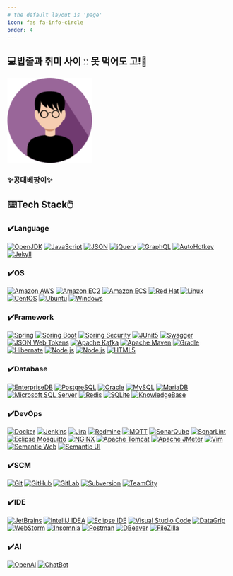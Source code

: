 ```yaml
---
# the default layout is 'page'
icon: fas fa-info-circle
order: 4
---
```


## 💻밥줄과 취미 사이 ːː 못 먹어도 고!🎸

<a href="https://raw.githubusercontent.com/dejavuhyo/dejavuhyo.github.io/master/assets/img/favicons/android-chrome-192x192.png" title="me"><img src="https://raw.githubusercontent.com/dejavuhyo/dejavuhyo.github.io/master/assets/img/favicons/android-chrome-192x192.png" alt="공대베짱이" /></a>

### ✨공대베짱이✨

## ⌨️Tech Stack🖱️

### ✔️Language

<a href="https://img.shields.io/badge/OpenJDK-000000?style=for-the-badge&logo=openjdk&logoColor=white" title="OpenJDK"><img src="https://img.shields.io/badge/OpenJDK-000000?style=for-the-badge&logo=openjdk&logoColor=white" alt="OpenJDK" /></a>
<a href="https://img.shields.io/badge/JavaScript-F7DF1E?style=for-the-badge&logo=javascript&logoColor=black" title="JavaScript"><img src="https://img.shields.io/badge/JavaScript-F7DF1E?style=for-the-badge&logo=javascript&logoColor=black" alt="JavaScript" /></a>
<a href="https://img.shields.io/badge/JSON-000000?style=for-the-badge&logo=json&logoColor=white" title="JSON"><img src="https://img.shields.io/badge/JSON-000000?style=for-the-badge&logo=json&logoColor=white" alt="JSON" /></a>
<a href="https://img.shields.io/badge/jQuery-0769AD?style=for-the-badge&logo=jquery&logoColor=white" title="jQuery"><img src="https://img.shields.io/badge/jQuery-0769AD?style=for-the-badge&logo=jquery&logoColor=white" alt="jQuery" /></a>
<a href="https://img.shields.io/badge/GraphQL-E434AA?style=for-the-badge&logo=graphql&logoColor=white" title="GraphQL"><img src="https://img.shields.io/badge/GraphQL-E434AA?style=for-the-badge&logo=graphql&logoColor=white" alt="GraphQL" /></a>
<a href="https://img.shields.io/badge/AutoHotkey-334455?style=for-the-badge&logo=autohotkey&logoColor=white" title="AutoHotkey"><img src="https://img.shields.io/badge/AutoHotkey-334455?style=for-the-badge&logo=autohotkey&logoColor=white" alt="AutoHotkey" /></a>
<a href="https://img.shields.io/badge/Jekyll-CC0000?style=for-the-badge&logo=jekyll&logoColor=white" title="Jekyll"><img src="https://img.shields.io/badge/Jekyll-CC0000?style=for-the-badge&logo=jekyll&logoColor=white" alt="Jekyll" /></a>

### ✔️OS

<a href="https://img.shields.io/badge/Amazon%20AWS-232F3E?style=for-the-badge&logo=amazonaws&logoColor=white" title="Amazon AWS"><img src="https://img.shields.io/badge/Amazon%20AWS-232F3E?style=for-the-badge&logo=amazonaws&logoColor=white" alt="Amazon AWS" /></a>
<a href="https://img.shields.io/badge/Amazon%20EC2-FF9900?style=for-the-badge&logo=amazonec2&logoColor=white" title="Amazon EC2"><img src="https://img.shields.io/badge/Amazon%20EC2-FF9900?style=for-the-badge&logo=amazonec2&logoColor=white" alt="Amazon EC2" /></a>
<a href="https://img.shields.io/badge/Amazon%20ECS-FF9900?style=for-the-badge&logo=amazonecs&logoColor=white" title="Amazon ECS"><img src="https://img.shields.io/badge/Amazon%20ECS-FF9900?style=for-the-badge&logo=amazonecs&logoColor=white" alt="Amazon ECS" /></a>
<a href="https://img.shields.io/badge/Red%20Hat-EE0000?style=for-the-badge&logo=redhat&logoColor=white" title="Red Hat"><img src="https://img.shields.io/badge/Red%20Hat-EE0000?style=for-the-badge&logo=redhat&logoColor=white" alt="Red Hat" /></a>
<a href="https://img.shields.io/badge/Linux-FCC624?style=for-the-badge&logo=linux&logoColor=black" title="Linux"><img src="https://img.shields.io/badge/Linux-FCC624?style=for-the-badge&logo=linux&logoColor=black" alt="Linux" /></a>
<a href="https://img.shields.io/badge/CentOS-262577?style=for-the-badge&logo=centos&logoColor=white" title="CentOS"><img src="https://img.shields.io/badge/CentOS-262577?style=for-the-badge&logo=centos&logoColor=white" alt="CentOS" /></a>
<a href="https://img.shields.io/badge/Ubuntu-E95420?style=for-the-badge&logo=ubuntu&logoColor=white" title="Ubuntu"><img src="https://img.shields.io/badge/Ubuntu-E95420?style=for-the-badge&logo=ubuntu&logoColor=white" alt="Ubuntu" /></a>
<a href="https://img.shields.io/badge/Windows-0078D6?style=for-the-badge&logo=windows&logoColor=white" title="Windows"><img src="https://img.shields.io/badge/Windows-0078D6?style=for-the-badge&logo=windows&logoColor=white" alt="Windows" /></a>

### ✔️Framework

<a href="https://img.shields.io/badge/Spring-6DB33F?style=for-the-badge&logo=spring&logoColor=white" title="Spring"><img src="https://img.shields.io/badge/Spring-6DB33F?style=for-the-badge&logo=spring&logoColor=white" alt="Spring" /></a>
<a href="https://img.shields.io/badge/Spring%20Boot-6DB33F?style=for-the-badge&logo=springboot&logoColor=white" title="Spring Boot"><img src="https://img.shields.io/badge/Spring%20Boot-6DB33F?style=for-the-badge&logo=springboot&logoColor=white" alt="Spring Boot" /></a>
<a href="https://img.shields.io/badge/Spring%20Security-6DB33F?style=for-the-badge&logo=springsecurity&logoColor=white" title="Spring Security"><img src="https://img.shields.io/badge/Spring%20Security-6DB33F?style=for-the-badge&logo=springsecurity&logoColor=white" alt="Spring Security" /></a>
<a href="https://img.shields.io/badge/JUnit5-25A162?style=for-the-badge&logo=junit5&logoColor=white" title="JUnit5"><img src="https://img.shields.io/badge/JUnit5-25A162?style=for-the-badge&logo=junit5&logoColor=white" alt="JUnit5" /></a>
<a href="https://img.shields.io/badge/Swagger-85EA2D?style=for-the-badge&logo=swagger&logoColor=black" title="Swagger"><img src="https://img.shields.io/badge/Swagger-85EA2D?style=for-the-badge&logo=swagger&logoColor=black" alt="Swagger" /></a>
<a href="https://img.shields.io/badge/JSON%20Web%20Tokens-000000?style=for-the-badge&logo=jsonwebtokens&logoColor=white" title="JSON Web Tokens"><img src="https://img.shields.io/badge/JSON%20Web%20Tokens-000000?style=for-the-badge&logo=jsonwebtokens&logoColor=white" alt="JSON Web Tokens" /></a>
<a href="https://img.shields.io/badge/Apache%20Kafka-231F20?style=for-the-badge&logo=apache-kafka&logoColor=white" title="Apache Kafka"><img src="https://img.shields.io/badge/Apache%20Kafka-231F20?style=for-the-badge&logo=apache-kafka&logoColor=white" alt="Apache Kafka" /></a>
<a href="https://img.shields.io/badge/Apache%20Maven-C71A36?style=for-the-badge&logo=apachemaven&logoColor=white" title="Apache Maven"><img src="https://img.shields.io/badge/Apache%20Maven-C71A36?style=for-the-badge&logo=apachemaven&logoColor=white" alt="Apache Maven" /></a>
<a href="https://img.shields.io/badge/Gradle-02303A?style=for-the-badge&logo=gradle&logoColor=white" title="Gradle"><img src="https://img.shields.io/badge/Gradle-02303A?style=for-the-badge&logo=gradle&logoColor=white" alt="Gradle" /></a>
<a href="https://img.shields.io/badge/Hibernate-59666C?style=for-the-badge&logo=hibernate&logoColor=white" title="Hibernate"><img src="https://img.shields.io/badge/Hibernate-59666C?style=for-the-badge&logo=hibernate&logoColor=white" alt="Hibernate" /></a>
<a href="https://img.shields.io/badge/Node.js-5FA04E?style=for-the-badge&logo=nodedotjs&logoColor=white" title="Node.js"><img src="https://img.shields.io/badge/Node.js-5FA04E?style=for-the-badge&logo=nodedotjs&logoColor=white" alt="Node.js" /></a>
<a href="https://img.shields.io/badge/Vue.js-4FC08D?style=for-the-badge&logo=vuedotjs&logoColor=white" title="Vue.js"><img src="https://img.shields.io/badge/Vue.js-4FC08D?style=for-the-badge&logo=vuedotjs&logoColor=white" alt="Node.js" /></a>
<a href="https://img.shields.io/badge/HTML5-E34F26?style=for-the-badge&logo=html5&logoColor=white" title="HTML5"><img src="https://img.shields.io/badge/HTML5-E34F26?style=for-the-badge&logo=html5&logoColor=white" alt="HTML5" /></a>

### ✔️Database

<a href="https://img.shields.io/badge/EnterpriseDB-FF3E00?style=for-the-badge&logo=enterprisedb&logoColor=white" title="EnterpriseDB"><img src="https://img.shields.io/badge/EnterpriseDB-FF3E00?style=for-the-badge&logo=enterprisedb&logoColor=white" alt="EnterpriseDB" /></a>
<a href="https://img.shields.io/badge/PostgreSQL-316192?style=for-the-badge&logo=postgresql&logoColor=white" title="PostgreSQL"><img src="https://img.shields.io/badge/PostgreSQL-316192?style=for-the-badge&logo=postgresql&logoColor=white" alt="PostgreSQL" /></a>
<a href="https://img.shields.io/badge/Oracle-F80000?style=for-the-badge&logo=oracle&logoColor=white" title="Oracle"><img src="https://img.shields.io/badge/Oracle-F80000?style=for-the-badge&logo=oracle&logoColor=white" alt="Oracle" /></a>
<a href="https://img.shields.io/badge/MySQL-005C84?style=for-the-badge&logo=mysql&logoColor=white" title="MySQL"><img src="https://img.shields.io/badge/MySQL-005C84?style=for-the-badge&logo=mysql&logoColor=white" alt="MySQL" /></a>
<a href="https://img.shields.io/badge/MariaDB-003545?style=for-the-badge&logo=mariadb&logoColor=white" title="MariaDB"><img src="https://img.shields.io/badge/MariaDB-003545?style=for-the-badge&logo=mariadb&logoColor=white" alt="MariaDB" /></a>
<a href="https://img.shields.io/badge/Microsoft%20SQL%20Server-CC2927?style=for-the-badge&logo=microsoftsqlserver&logoColor=white" title="Microsoft SQL Server"><img src="https://img.shields.io/badge/Microsoft%20SQL%20Server-CC2927?style=for-the-badge&logo=microsoftsqlserver&logoColor=white" alt="Microsoft SQL Server" /></a>
<a href="https://img.shields.io/badge/Redis-DC382D?style=for-the-badge&logo=redis&logoColor=white" title="Redis"><img src="https://img.shields.io/badge/Redis-DC382D?style=for-the-badge&logo=redis&logoColor=white" alt="Redis" /></a>
<a href="https://img.shields.io/badge/SQLite-003B57?style=for-the-badge&logo=sqlite&logoColor=white" title="SQLite"><img src="https://img.shields.io/badge/SQLite-003B57?style=for-the-badge&logo=sqlite&logoColor=white" alt="SQLite" /></a>
<a href="https://img.shields.io/badge/KnowledgeBase-3E8DCC?style=for-the-badge&logo=knowledgebase&logoColor=white" title="KnowledgeBase"><img src="https://img.shields.io/badge/KnowledgeBase-3E8DCC?style=for-the-badge&logo=knowledgebase&logoColor=white" alt="KnowledgeBase" /></a>

### ✔️DevOps

<a href="https://img.shields.io/badge/Docker-2496ED?style=for-the-badge&logo=docker&logoColor=white" title="Docker"><img src="https://img.shields.io/badge/Docker-2496ED?style=for-the-badge&logo=docker&logoColor=white" alt="Docker" /></a>
<a href="https://img.shields.io/badge/Jenkins-D24939?style=for-the-badge&logo=jenkins&logoColor=white" title="Jenkins"><img src="https://img.shields.io/badge/Jenkins-D24939?style=for-the-badge&logo=jenkins&logoColor=white" alt="Jenkins" /></a>
<a href="https://img.shields.io/badge/Jira-0052CC?style=for-the-badge&logo=jira&logoColor=white" title="Jira"><img src="https://img.shields.io/badge/Jira-0052CC?style=for-the-badge&logo=jira&logoColor=white" alt="Jira" /></a>
<a href="https://img.shields.io/badge/Redmine-B32024?style=for-the-badge&logo=redmine&logoColor=white" title="Redmine"><img src="https://img.shields.io/badge/Redmine-B32024?style=for-the-badge&logo=redmine&logoColor=white" alt="Redmine" /></a>
<a href="https://img.shields.io/badge/MQTT-660066?style=for-the-badge&logo=mqtt&logoColor=white" title="MQTT"><img src="https://img.shields.io/badge/MQTT-660066?style=for-the-badge&logo=mqtt&logoColor=white" alt="MQTT" /></a>
<a href="https://img.shields.io/badge/SonarQube-4E9BCD?style=for-the-badge&logo=sonarqube&logoColor=white" title="SonarQube"><img src="https://img.shields.io/badge/SonarQube-4E9BCD?style=for-the-badge&logo=sonarqube&logoColor=white" alt="SonarQube" /></a>
<a href="https://img.shields.io/badge/SonarLint-CB2029?style=for-the-badge&logo=sonarlint&logoColor=white" title="SonarLint"><img src="https://img.shields.io/badge/SonarLint-CB2029?style=for-the-badge&logo=sonarlint&logoColor=white" alt="SonarLint" /></a>
<a href="https://img.shields.io/badge/Eclipse%20Mosquitto-3C5280?style=for-the-badge&logo=eclipsemosquitto&logoColor=white" title="Eclipse Mosquitto"><img src="https://img.shields.io/badge/Eclipse%20Mosquitto-3C5280?style=for-the-badge&logo=eclipsemosquitto&logoColor=white" alt="Eclipse Mosquitto" /></a>
<a href="https://img.shields.io/badge/NGINX-009639?style=for-the-badge&logo=nginx&logoColor=white" title="NGINX"><img src="https://img.shields.io/badge/NGINX-009639?style=for-the-badge&logo=nginx&logoColor=white" alt="NGINX" /></a>
<a href="https://img.shields.io/badge/Apache%20Tomcat-F8DC75?style=for-the-badge&logo=apachetomcat&logoColor=black" title="Apache Tomcat"><img src="https://img.shields.io/badge/Apache%20Tomcat-F8DC75?style=for-the-badge&logo=apachetomcat&logoColor=black" alt="Apache Tomcat" /></a>
<a href="https://img.shields.io/badge/Apache%20JMeter-D22128?style=for-the-badge&logo=apachejmeter&logoColor=white" title="Apache JMeter"><img src="https://img.shields.io/badge/Apache%20JMeter-D22128?style=for-the-badge&logo=apachejmeter&logoColor=white" alt="Apache JMeter" /></a>
<a href="https://img.shields.io/badge/Vim-019733?style=for-the-badge&logo=vim&logoColor=white" title="Vim"><img src="https://img.shields.io/badge/Vim-019733?style=for-the-badge&logo=vim&logoColor=white" alt="Vim" /></a>
<a href="https://img.shields.io/badge/Semantic%20Web-005A9C?style=for-the-badge&logo=semanticweb&logoColor=white" title="Semantic Web"><img src="https://img.shields.io/badge/Semantic%20Web-005A9C?style=for-the-badge&logo=semanticweb&logoColor=white" alt="Semantic Web" /></a>
<a href="https://img.shields.io/badge/Semantic%20UI-00B5AD?style=for-the-badge&logo=semanticui&logoColor=white" title="Semantic UI"><img src="https://img.shields.io/badge/Semantic%20UI-00B5AD?style=for-the-badge&logo=semanticui&logoColor=white" alt="Semantic UI" /></a>

### ✔️SCM

<a href="https://img.shields.io/badge/Git-F05032?style=for-the-badge&logo=git&logoColor=white" title="Git"><img src="https://img.shields.io/badge/Git-F05032?style=for-the-badge&logo=git&logoColor=white" alt="Git" /></a>
<a href="https://img.shields.io/badge/GitHub-181717?style=for-the-badge&logo=github&logoColor=white" title="GitHub"><img src="https://img.shields.io/badge/GitHub-181717?style=for-the-badge&logo=github&logoColor=white" alt="GitHub" /></a>
<a href="https://img.shields.io/badge/GitLab-FC6D26?style=for-the-badge&logo=gitlab&logoColor=white" title="GitLab"><img src="https://img.shields.io/badge/GitLab-FC6D26?style=for-the-badge&logo=gitlab&logoColor=white" alt="GitLab" /></a>
<a href="https://img.shields.io/badge/Subversion-809CC9?style=for-the-badge&logo=subversion&logoColor=white" title="Subversion"><img src="https://img.shields.io/badge/Subversion-809CC9?style=for-the-badge&logo=subversion&logoColor=white" alt="Subversion" /></a>
<a href="https://img.shields.io/badge/TeamCity-000000?style=for-the-badge&logo=teamcity&logoColor=white" title="TeamCity"><img src="https://img.shields.io/badge/TeamCity-000000?style=for-the-badge&logo=teamcity&logoColor=white" alt="TeamCity" /></a>

### ✔️IDE

<a href="https://img.shields.io/badge/JetBrains-000000?style=for-the-badge&logo=jetbrains&logoColor=white" title="JetBrains"><img src="https://img.shields.io/badge/JetBrains-000000?style=for-the-badge&logo=jetbrains&logoColor=white" alt="JetBrains" /></a>
<a href="https://img.shields.io/badge/IntelliJ%20IDEA-000000?style=for-the-badge&logo=intellijidea&logoColor=white" title="IntelliJ IDEA"><img src="https://img.shields.io/badge/IntelliJ%20IDEA-000000?style=for-the-badge&logo=intellijidea&logoColor=white" alt="IntelliJ IDEA" /></a>
<a href="https://img.shields.io/badge/Eclipse%20IDE-2C2255?style=for-the-badge&logo=eclipseide&logoColor=white" title="Eclipse IDE"><img src="https://img.shields.io/badge/Eclipse%20IDE-2C2255?style=for-the-badge&logo=eclipseide&logoColor=white" alt="Eclipse IDE" /></a>
<a href="https://img.shields.io/badge/Visual%20Studio%20Code-007ACC?style=for-the-badge&logo=visualstudiocode&logoColor=white" title="Visual Studio Code"><img src="https://img.shields.io/badge/Visual%20Studio%20Code-007ACC?style=for-the-badge&logo=visualstudiocode&logoColor=white" alt="Visual Studio Code" /></a>
<a href="https://img.shields.io/badge/DataGrip-000000?style=for-the-badge&logo=datagrip&logoColor=white" title="DataGrip"><img src="https://img.shields.io/badge/DataGrip-000000?style=for-the-badge&logo=datagrip&logoColor=white" alt="DataGrip" /></a>
<a href="https://img.shields.io/badge/WebStorm-000000?style=for-the-badge&logo=webstorm&logoColor=white" title="WebStorm"><img src="https://img.shields.io/badge/WebStorm-000000?style=for-the-badge&logo=webstorm&logoColor=white" alt="WebStorm" /></a>
<a href="https://img.shields.io/badge/Insomnia-4000BF?style=for-the-badge&logo=insomnia&logoColor=white" title="Insomnia"><img src="https://img.shields.io/badge/Insomnia-4000BF?style=for-the-badge&logo=insomnia&logoColor=white" alt="Insomnia" /></a>
<a href="https://img.shields.io/badge/Postman-FF6C37?style=for-the-badge&logo=postman&logoColor=white" title="Postman"><img src="https://img.shields.io/badge/Postman-FF6C37?style=for-the-badge&logo=postman&logoColor=white" alt="Postman" /></a>
<a href="https://img.shields.io/badge/DBeaver-382923?style=for-the-badge&logo=dbeaver&logoColor=white" title="DBeaver"><img src="https://img.shields.io/badge/DBeaver-382923?style=for-the-badge&logo=dbeaver&logoColor=white" alt="DBeaver" /></a>
<a href="https://img.shields.io/badge/FileZilla-BF0000?style=for-the-badge&logo=filezilla&logoColor=white" title="FileZilla"><img src="https://img.shields.io/badge/FileZilla-BF0000?style=for-the-badge&logo=filezilla&logoColor=white" alt="FileZilla" /></a>

### ✔️AI
<a href="https://img.shields.io/badge/OpenAI-412991?style=for-the-badge&logo=openai&logoColor=white" title="OpenAI"><img src="https://img.shields.io/badge/OpenAI-412991?style=for-the-badge&logo=openai&logoColor=white" alt="OpenAI" /></a>
<a href="https://img.shields.io/badge/ChatBot-0066FF?style=for-the-badge&logo=chatbot&logoColor=white" title="ChatBot"><img src="https://img.shields.io/badge/ChatBot-0066FF?style=for-the-badge&logo=chatbot&logoColor=white" alt="ChatBot" /></a>
